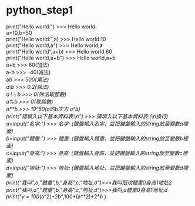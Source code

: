 # python_step1
print("Hello world:") >>> Hello world:  
a=10,b=50  
print("Hello world:",a) >>> Hello world:10  
print("Hello world,a") >>> Hello world,a  
print("Hello world",a+b) >>> Hello world 60  
print("Hello world,a+b") >>> Hello world,a+b  
a+b >>> 60(加法)  
a-b >>> -40(減法)  
a*b >>> 500(乘法)  
a\b >>> 0.2(除法)  
a \ \ b >>> 0(除法取整數)  
a%b >>> 0(取餘數)  
a**b >>> 10^50(a的b次方 a^b)  
print("請填入以下基本資料表:\n") >>> 請填入以下基本資料表:(\n換行)  
a=input("名字:") >>> 名字: (鍵盤輸入名字，並把鍵盤輸入的string放至變數a裡面)  
b=input("體重:") >>> 體重: (鍵盤輸入體重，並把鍵盤輸入的string放至變數b裡面)  
c=input("身高:") >>> 身高: (鍵盤輸入身高，並把鍵盤輸入的string放至變數c裡面)  
d=input("地址:") >>> 地址: (鍵盤輸入地址，並把鍵盤輸入的string放至變數d裡面)  
print("我叫",a,"體重",b,"身高",c,"地址,d")>>>我叫冠玟體重0身高1地址2  
print("我叫,a","體重",b,"身高",c,"地址,d")>>>我叫,a體重0身高1地址,d  
print("y = 100*(a^2)+2b",100*(a**2)+2*b )
